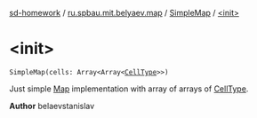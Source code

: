 [sd-homework](../../index.md) / [ru.spbau.mit.belyaev.map](../index.md) / [SimpleMap](index.md) / [&lt;init&gt;](.)

# &lt;init&gt;

`SimpleMap(cells: Array<Array<`[`CellType`](../-cell-type/index.md)`>>)`

Just simple [Map](../-map/index.md) implementation with array of arrays of [CellType](../-cell-type/index.md).

**Author**
belaevstanislav

